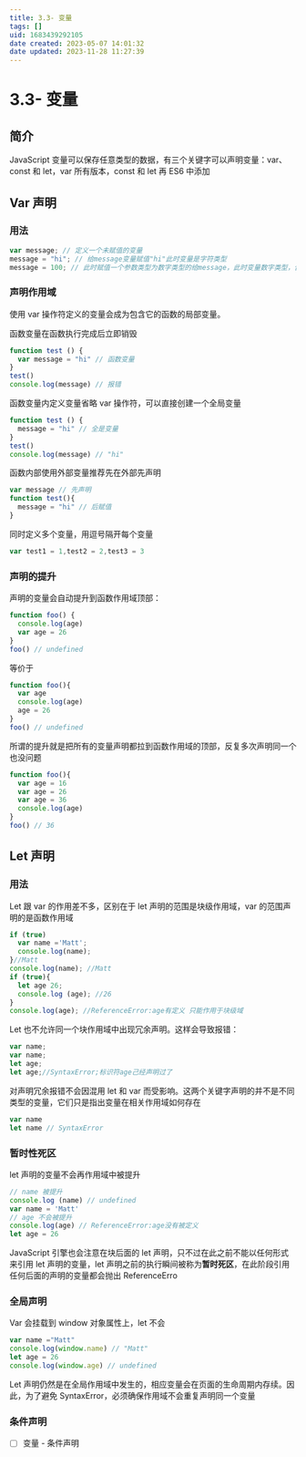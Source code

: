 ```yaml
---
title: 3.3- 变量
tags: []
uid: 1683439292105
date created: 2023-05-07 14:01:32
date updated: 2023-11-28 11:27:39
---
```


# 3.3- 变量

## 简介

JavaScript 变量可以保存任意类型的数据，有三个关键字可以声明变量：var、const 和 let，var 所有版本，const 和 let 再 ES6 中添加

## Var 声明

### 用法

```javascript
var message; // 定义一个未赋值的变量
message = "hi"; // 给message变量赋值"hi"此时变量是字符类型
message = 100; // 此时赋值一个参数类型为数字类型的给message，此时变量数字类型，合法但不推荐
```

### 声明作用域

使用 var 操作符定义的变量会成为包含它的函数的局部变量。

函数变量在函数执行完成后立即销毁

```javascript
function test () {
  var message = "hi" // 函数变量
}
test()
console.log(message) // 报错
```

函数变量内定义变量省略 var 操作符，可以直接创建一个全局变量

```javascript
function test () {
  message = "hi" // 全是变量
}
test()
console.log(message) // "hi"
```

函数内部使用外部变量推荐先在外部先声明

```javascript
var message // 先声明
function test(){
  message = "hi" // 后赋值
}
```

同时定义多个变量，用逗号隔开每个变量

```javascript
var test1 = 1,test2 = 2,test3 = 3
```

### 声明的提升

声明的变量会自动提升到函数作用域顶部：

```javascript
function foo() {
  console.log(age)
  var age = 26
}
foo() // undefined
```

等价于

```javaScript
function foo(){
  var age
  console.log(age)
  age = 26
}
foo() // undefined 
```

所谓的提升就是把所有的变量声明都拉到函数作用域的顶部，反复多次声明同一个也没问题

```javascript
function foo(){
  var age = 16
  var age = 26
  var age = 36
  console.log(age)
}
foo() // 36
```

## Let 声明

### 用法

Let 跟 var 的作用差不多，区别在于 let 声明的范围是块级作用域，var 的范围声明的是函数作用域

```javascript
if (true)
  var name ='Matt';
  console.log(name);
}//Matt
console.log(name); //Matt
if (true){
  let age 26;
  console.log (age); //26
}
console.log(age); //ReferenceError:age有定义 只能作用于块级域
```

Let 也不允许同一个块作用域中出现冗余声明。这样会导致报错：

```javascript
var name;
var name;
let age;
let age;//SyntaxError;标识符age己经声明过了
```

对声明冗余报错不会因混用 let 和 var 而受影响。这两个关键字声明的并不是不同类型的变量，它们只是指出变量在相关作用域如何存在

```javascript
var name
let name // SyntaxError
```

### 暂时性死区

let 声明的变量不会再作用域中被提升

```javascript
// name 被提升
console.log (name) // undefined 
var name = 'Matt'
// age 不会被提升
console.log(age) // ReferenceError:age没有被定义
let age = 26
```

JavaScript 引擎也会注意在块后面的 let 声明，只不过在此之前不能以任何形式来引用 let 声明的变量，let 声明之前的执行瞬间被称为**暂时死区**，在此阶段引用任何后面的声明的变量都会抛出 ReferenceErro

### 全局声明

 Var 会挂载到 window 对象属性上，let 不会

```javascript
var name ="Matt"
console.log(window.name) // "Matt"
let age = 26
console.log(window.age) // undefined 
```

Let 声明仍然是在全局作用域中发生的，相应变量会在页面的生命周期内存续。因此，为了避免 SyntaxError，必须确保作用域不会重复声明同一个变量

### 条件声明

- [ ] 变量 - 条件声明
